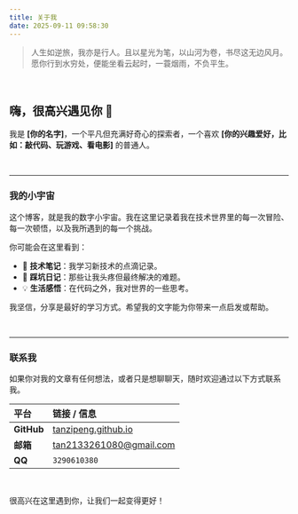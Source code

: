 ```yaml
---
title: 关于我
date: 2025-09-11 09:58:30
---
```


> 人生如逆旅，我亦是行人。且以星光为笔，以山河为卷，书尽这无边风月。愿你行到水穷处，便能坐看云起时，一蓑烟雨，不负平生。

<br>

## 嗨，很高兴遇见你 👋

我是 **[你的名字]**，一个平凡但充满好奇心的探索者，一个喜欢 **[你的兴趣爱好，比如：敲代码、玩游戏、看电影]** 的普通人。

<br>

---

### 我的小宇宙

这个博客，就是我的数字小宇宙。我在这里记录着我在技术世界里的每一次冒险、每一次顿悟，以及我所遇到的每一个挑战。

你可能会在这里看到：

* 🚀 **技术笔记**：我学习新技术的点滴记录。
* 🐞 **踩坑日记**：那些让我头疼但最终解决的难题。
* 💡 **生活感悟**：在代码之外，我对世界的一些思考。

我坚信，分享是最好的学习方式。希望我的文字能为你带来一点启发或帮助。

<br>

---

### 联系我

如果你对我的文章有任何想法，或者只是想聊聊天，随时欢迎通过以下方式联系我。

| 平台 | 链接 / 信息 |
| :--- | :--- |
| **GitHub** | [tanzipeng.github.io](https://tanzipeng.github.io) |
| **邮箱** | [tan2133261080@gmail.com](mailto:tan2133261080@gmail.com) |
| **QQ** | `3290610380` |

<br>

很高兴在这里遇到你，让我们一起变得更好！